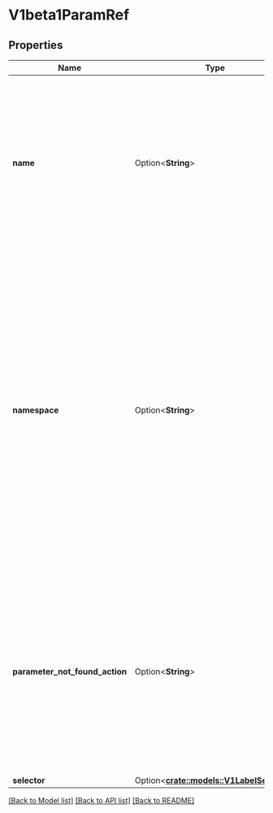 # V1beta1ParamRef

## Properties

Name | Type | Description | Notes
------------ | ------------- | ------------- | -------------
**name** | Option<**String**> | name is the name of the resource being referenced.  One of `name` or `selector` must be set, but `name` and `selector` are mutually exclusive properties. If one is set, the other must be unset.  A single parameter used for all admission requests can be configured by setting the `name` field, leaving `selector` blank, and setting namespace if `paramKind` is namespace-scoped. | [optional]
**namespace** | Option<**String**> | namespace is the namespace of the referenced resource. Allows limiting the search for params to a specific namespace. Applies to both `name` and `selector` fields.  A per-namespace parameter may be used by specifying a namespace-scoped `paramKind` in the policy and leaving this field empty.  - If `paramKind` is cluster-scoped, this field MUST be unset. Setting this field results in a configuration error.  - If `paramKind` is namespace-scoped, the namespace of the object being evaluated for admission will be used when this field is left unset. Take care that if this is left empty the binding must not match any cluster-scoped resources, which will result in an error. | [optional]
**parameter_not_found_action** | Option<**String**> | `parameterNotFoundAction` controls the behavior of the binding when the resource exists, and name or selector is valid, but there are no parameters matched by the binding. If the value is set to `Allow`, then no matched parameters will be treated as successful validation by the binding. If set to `Deny`, then no matched parameters will be subject to the `failurePolicy` of the policy.  Allowed values are `Allow` or `Deny`  Required | [optional]
**selector** | Option<[**crate::models::V1LabelSelector**](v1.LabelSelector.md)> |  | [optional]

[[Back to Model list]](../README.md#documentation-for-models) [[Back to API list]](../README.md#documentation-for-api-endpoints) [[Back to README]](../README.md)


